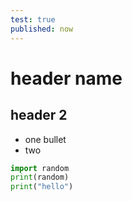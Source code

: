 ```yaml
---
test: true
published: now
---
```


# header name
## header 2
- one bullet
- two
```python
import random
print(random)
print("hello")
```